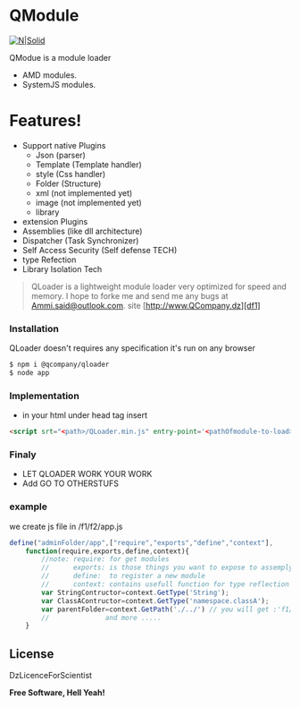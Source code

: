 # QModule

[![N|Solid](https://storage.jumpshare.com/preview/F3wMY4nPf--XqiTv7L1coZ3SLfmf1xptQ9CicdjaxzRbGME59CvDU91nU9WKDqrulBQ66uXHlai1bGyW9gbBVlNlSmh0egFbdyHzE6LvoMAI4av1wcwKsmUDuTGzHRrg)](https://www.QDev.dz/products/QLoader)

QModue is a module loader
  - AMD modules. 
  - SystemJS modules.
 
#  Features!
  - Support native Plugins
    - Json (parser)
    - Template (Template handler)
    - style (Css handler) 
    - Folder (Structure)
    - xml (not implemented yet)
    - image (not implemented yet)
    - library
   - extension Plugins
   - Assemblies (like dll architecture)
   - Dispatcher (Task Synchronizer)
   - Self Access Security (Self defense TECH)
   - type Refection 
   - Library Isolation Tech
 
> QLoader is a lightweight module loader very optimized for speed and memory. I hope to forke me and send me any bugs at Ammi.said@outlook.com.  site [http://www.QCompany.dz][df1]
### Installation

QLoader doesn't requires any specification it's run on any browser

```sh
$ npm i @qcompany/qloader
$ node app
```
### Implementation

- in your html under head tag insert 
````html
<script srt="<path>/QLoader.min.js" entry-point='<pathOfmodule-to-load>' ></script>
````

### Finaly

 - LET QLOADER WORK YOUR WORK
 - Add GO TO OTHERSTUFS

### example 
we create js file in <root>/f1/f2/app.js
```js
define("adminFolder/app",["require","exports","define","context"],
    function(require,exports,define,context){
        //note: require: for get modules
        //      exports: is those things you want to expose to assemply
        //      define:  to register a new module
        //      context: contains usefull function for type reflection
        var StringContructor=context.GetType('String');
        var ClassAContructor=context.GetType('namespace.classA');
        var parentFolder=context.GetPath('./../') // you will get :'f1/f2/' "adminFolder";
        //              and more .....
    }
```` 

License
----
DzLicenceForScientist

**Free Software, Hell Yeah!**

